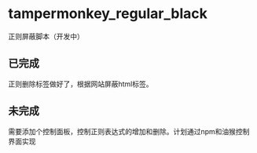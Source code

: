 # tampermonkey_regular_black
正则屏蔽脚本（开发中）
## 已完成
正则删除标签做好了，根据网站屏蔽html标签。
## 未完成
需要添加个控制面板，控制正则表达式的增加和删除。计划通过npm和油猴控制界面实现
